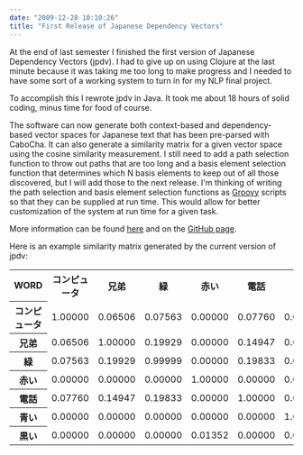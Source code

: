 ```yaml
---
date: "2009-12-28 10:10:26"
title: "First Release of Japanese Dependency Vectors"
---
```

At the end of last semester I finished the first version of Japanese Dependency Vectors (jpdv).  I had to give up on using Clojure at the last minute because it was taking me too long to make progress and I needed to have some sort of a working system to turn in for my NLP final project.

To accomplish this I rewrote jpdv in Java.  It took me about 18 hours of solid coding, minus time for food of course.

The software can now generate both context-based and dependency-based vector spaces for Japanese text that has been pre-parsed with CaboCha. It can also generate a similarity matrix for a given vector space using the cosine similarity measurement. I still need to add a path selection function to throw out paths that are too long and a basis element selection function that determines which N basis elements to keep out of all those discovered, but I will add those to the next release. I'm thinking of writing the path selection and basis element selection functions as <a href="http://groovy.codehaus.org/" target="_blank">Groovy</a> scripts so that they can be supplied at run time. This would allow for better customization of the system at run time for a given task.

More information can be found <a href="http://vaelen.org/software/jpdv/">here</a> and on the <a href="http://github.com/vaelen/jpdv" target="_blank">GitHub page</a>.

Here is an example similarity matrix generated by the current version of jpdv:

<table>
<tr>
<th>WORD</th>
<th>コンピュータ</th>
<th>兄弟</th>
<th>緑</th>
<th>赤い</th>
<th>電話</th>
<th>青い</th>
<th>黒い</th>
</tr>
<tr>
<th>コンピュータ</th>
<td>1.00000</td>
<td>0.06506</td>
<td>0.07563</td>
<td>0.00000</td>
<td>0.07760</td>
<td>0.00000</td>
<td>0.00000</td>
</tr>
<tr>
<th>兄弟</th>
<td>0.06506</td>
<td>1.00000</td>
<td>0.19929</td>
<td>0.00000</td>
<td>0.14947</td>
<td>0.00000</td>
<td>0.00000</td>
</tr>
<tr>
<th>緑</th>
<td>0.07563</td>
<td>0.19929</td>
<td>0.99999</td>
<td>0.00000</td>
<td>0.19833</td>
<td>0.00000</td>
<td>0.00000</td>
</tr>
<tr>
<th>赤い</th>
<td>0.00000</td>
<td>0.00000</td>
<td>0.00000</td>
<td>1.00000</td>
<td>0.00000</td>
<td>0.00000</td>
<td>0.01352</td>
</tr>
<tr>
<th>電話</th>
<td>0.07760</td>
<td>0.14947</td>
<td>0.19833</td>
<td>0.00000</td>
<td>1.00000</td>
<td>0.00000</td>
<td>0.00000</td>
</tr>
<tr>
<th>青い</th>
<td>0.00000</td>
<td>0.00000</td>
<td>0.00000</td>
<td>0.00000</td>
<td>0.00000</td>
<td>1.00000</td>
<td>0.00000</td>
</tr>
<tr>
<th>黒い</th>
<td>0.00000</td>
<td>0.00000</td>
<td>0.00000</td>
<td>0.01352</td>
<td>0.00000</td>
<td>0.00000</td>
<td>1.00000</td>
</tr>
</table>
